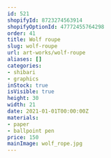 ```yaml
---
id: 521
shopifyId: 8723274563914
shopifyOptionId: 47772455764298
order: 41
title: Wolf roupe
slug: wolf-roupe
url: art-works/wolf-roupe
aliases: []
categories:
- shibari
- graphics
inStock: true
isVisible: true
height: 30
width: 21
date: 2021-01-01T00:00:00Z
materials:
- paper
- ballpoint pen
price: 150
mainImage: wolf_rope.jpg
---
```

